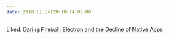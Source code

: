 ```yaml
---
date: 2018-12-14T20:10:14+02:00
---
```


Liked: [Daring Fireball: Electron and the Decline of Native Apps](https://daringfireball.net/2018/12/electron_and_the_decline_of_native_apps)
